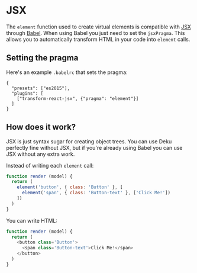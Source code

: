 # JSX

The `element` function used to create virtual elements is compatible with [JSX](http://jsx.github.io) through [Babel](https://babeljs.io). When using Babel you just need to set the `jsxPragma`. This allows you to automatically transform HTML in your code into `element` calls.

## Setting the pragma

Here's an example `.babelrc` that sets the pragma:

```
{
  "presets": ["es2015"],
  "plugins": [
    ["transform-react-jsx", {"pragma": "element"}]
  ]
}
```

## How does it work?

JSX is just syntax sugar for creating object trees. You can use Deku perfectly fine without JSX, but if you're already using Babel you can use JSX without any extra work.

Instead of writing each `element` call:

```js
function render (model) {
  return (
    element('button', { class: 'Button' }, [
      element('span', { class: 'Button-text' }, ['Click Me!'])
    ])
  )
}
```

You can write HTML:

```js
function render (model) {
  return (
    <button class='Button'>
      <span class='Button-text'>Click Me!</span>
    </button>
  )
}
```
